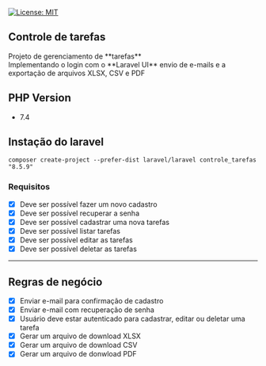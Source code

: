 [![License: MIT](https://img.shields.io/badge/License-MIT-yellow.svg)](https://opensource.org/licenses/MIT)

## Controle de tarefas

<p>
Projeto de gerenciamento de **tarefas** <br>
Implementando o login com o **Laravel UI** envio de e-mails e a exportação de arquivos XLSX, CSV e PDF
</p>


## PHP Version

- 7.4

## Instação do laravel

```
composer create-project --prefer-dist laravel/laravel controle_tarefas "8.5.9"
```

### Requisitos

- [x] Deve ser possível fazer um novo cadastro
- [x] Deve ser possível recuperar a senha
- [x] Deve ser possível cadastrar uma nova tarefas
- [x] Deve ser possível listar tarefas
- [x] Deve ser possível editar as tarefas
- [x] Deve ser possível deletar as tarefas

---

## Regras de negócio

- [x] Enviar e-mail para confirmação de cadastro
- [x] Enviar e-mail com recuperação de senha
- [x] Usuário deve estar autenticado para cadastrar, editar ou deletar uma tarefa
- [x] Gerar um arquivo de download XLSX
- [x] Gerar um arquivo de download CSV
- [x] Gerar um arquivo de donwload PDF